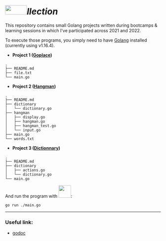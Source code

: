 # <img src="https://user-images.githubusercontent.com/60783263/150000595-df36eb6b-c2c7-4e1d-87d9-da891c4fd89e.png" width="70" height="30">*llection*

This repository contains small Golang projects written during bootcamps & learning sessions in which I've participated across 2021 and 2022.

To execute those programs, you simply need to have [Golang](https://go.dev/) installed (currently using v1.16.4).

- __Project 1 ([Goplace](https://github.com/najx/gollection/tree/master/src/project1))__
 ````
 .
 ├── README.md
 ├── file.txt
 └── main.go
 ````

- __Project 2 ([Hangman](https://github.com/najx/gollection/tree/master/src/project2))__
 ````
 .
 ├── README.md
 ├── dictionary
 │   └── dictionary.go
 ├── hangman
 │   ├── display.go
 │   ├── hangman.go
 │   ├── hangman_test.go
 │   └── input.go
 ├── main.go
 └── words.txt
 ````

- __Project 3 ([Dictionnary](https://github.com/najx/gollection/tree/master/src/project3))__

 ````
 .
 ├── README.md
 ├── dictionary
 │   ├── actions.go
 │   └── dictionary.go
 └── main.go
 ````

And run the program with <img src="https://img.icons8.com/color/48/000000/golang.png" width="40" height="40">:

````
go run ./main.go
````

--- 
### Useful link:

- [godoc](https://pkg.go.dev/)

<!--
Many thanks to:
 - ...
 - ...
-->
